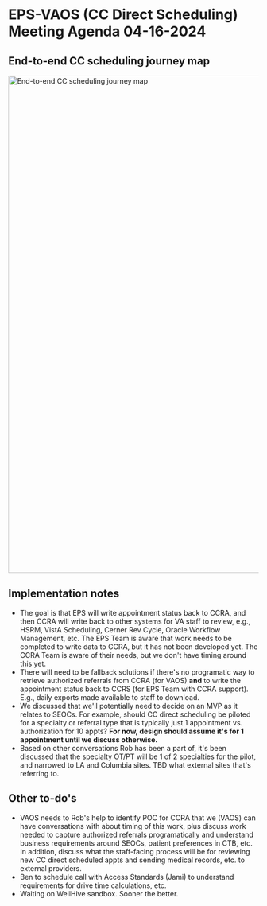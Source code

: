 # EPS-VAOS (CC Direct Scheduling) Meeting Agenda 04-16-2024

## End-to-end CC scheduling journey map 

<img width="1000" alt="End-to-end CC scheduling journey map" src="https://github.com/department-of-veterans-affairs/va.gov-team/assets/101129355/ed14bda5-c9d4-49b4-a1ae-067f4029a7fb">

## Implementation notes

- The goal is that EPS will write appointment status back to CCRA, and then CCRA will write back to other systems for VA staff to review, e.g., HSRM, VistA Scheduling, Cerner Rev Cycle, Oracle Workflow Management, etc. The EPS Team is aware that work needs to be completed to write data to CCRA, but it has not been developed yet. The CCRA Team is aware of their needs, but we don't have timing around this yet.
- There will need to be fallback solutions if there's no programatic way to retrieve authorized referrals from CCRA (for VAOS) **and** to write the appointment status back to CCRS (for EPS Team with CCRA support). E.g., daily exports made available to staff to download.
- We discussed that we'll potentially need to decide on an MVP as it relates to SEOCs. For example, should CC direct scheduling be piloted for a specialty or referral type that is typically just 1 appointment vs. authorization for 10 appts? **For now, design should assume it's for 1 appointment until we discuss otherwise.**
- Based on other conversations Rob has been a part of, it's been discussed that the specialty OT/PT will be 1 of 2 specialties for the pilot, and narrowed to LA and Columbia sites. TBD what external sites that's referring to. 

## Other to-do's
- VAOS needs to Rob's help to identify POC for CCRA that we (VAOS) can have conversations with about timing of this work, plus discuss work needed to capture authorized referrals programatically and understand business requirements around SEOCs, patient preferences in CTB, etc. In addition, discuss what the staff-facing process will be for reviewing new CC direct scheduled appts and sending medical records, etc. to external providers.
- Ben to schedule call with Access Standards (Jami) to understand requirements for drive time calculations, etc.
- Waiting on WellHive sandbox. Sooner the better. 
